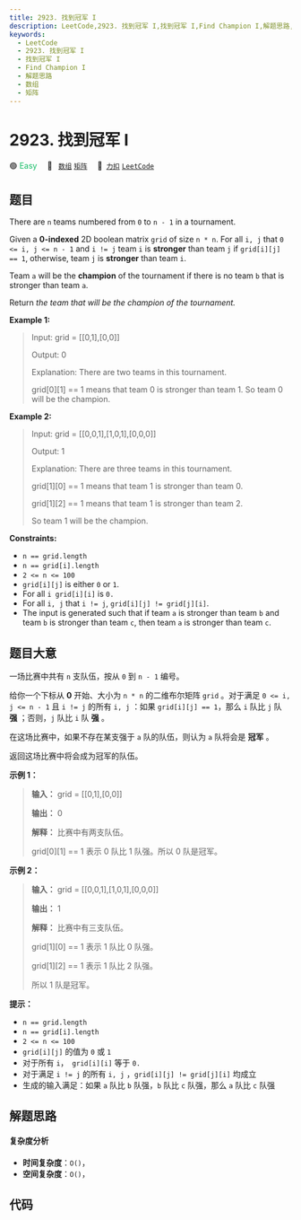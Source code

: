 ```yaml
---
title: 2923. 找到冠军 I
description: LeetCode,2923. 找到冠军 I,找到冠军 I,Find Champion I,解题思路,数组,矩阵
keywords:
  - LeetCode
  - 2923. 找到冠军 I
  - 找到冠军 I
  - Find Champion I
  - 解题思路
  - 数组
  - 矩阵
---
```


# 2923. 找到冠军 I

🟢 <font color=#15bd66>Easy</font>&emsp; 🔖&ensp; [`数组`](/tag/array.md) [`矩阵`](/tag/matrix.md)&emsp; 🔗&ensp;[`力扣`](https://leetcode.cn/problems/find-champion-i) [`LeetCode`](https://leetcode.com/problems/find-champion-i)

## 题目

There are `n` teams numbered from `0` to `n - 1` in a tournament.

Given a **0-indexed** 2D boolean matrix `grid` of size `n * n`. For all `i, j`
that `0 <= i, j <= n - 1` and `i != j` team `i` is **stronger** than team `j`
if `grid[i][j] == 1`, otherwise, team `j` is **stronger** than team `i`.

Team `a` will be the **champion** of the tournament if there is no team `b`
that is stronger than team `a`.

Return _the team that will be the champion of the tournament._



**Example 1:**

> Input: grid = [[0,1],[0,0]]
> 
> Output: 0
> 
> Explanation: There are two teams in this tournament.
> 
> grid[0][1] == 1 means that team 0 is stronger than team 1. So team 0 will be the champion.

**Example 2:**

> Input: grid = [[0,0,1],[1,0,1],[0,0,0]]
> 
> Output: 1
> 
> Explanation: There are three teams in this tournament.
> 
> grid[1][0] == 1 means that team 1 is stronger than team 0.
> 
> grid[1][2] == 1 means that team 1 is stronger than team 2.
> 
> So team 1 will be the champion.

**Constraints:**

  * `n == grid.length`
  * `n == grid[i].length`
  * `2 <= n <= 100`
  * `grid[i][j]` is either `0` or `1`.
  * For all `i grid[i][i]` is `0.`
  * For all `i, j` that `i != j`, `grid[i][j] != grid[j][i]`.
  * The input is generated such that if team `a` is stronger than team `b` and team `b` is stronger than team `c`, then team `a` is stronger than team `c`.


## 题目大意

一场比赛中共有 `n` 支队伍，按从 `0` 到  `n - 1` 编号。

给你一个下标从 **0** 开始、大小为 `n * n` 的二维布尔矩阵 `grid` 。对于满足 `0 <= i, j <= n - 1` 且 `i !=
j` 的所有 `i, j` ：如果 `grid[i][j] == 1`，那么 `i` 队比 `j` 队 **强** ；否则，`j` 队比 `i` 队
**强** 。

在这场比赛中，如果不存在某支强于 `a` 队的队伍，则认为 `a` 队将会是 **冠军** 。

返回这场比赛中将会成为冠军的队伍。



**示例 1：**

> 
> 
> 
> 
> 
> **输入：** grid = [[0,1],[0,0]]
> 
> **输出：** 0
> 
> **解释：** 比赛中有两支队伍。
> 
> grid[0][1] == 1 表示 0 队比 1 队强。所以 0 队是冠军。
> 
> 

**示例 2：**

> 
> 
> 
> 
> 
> **输入：** grid = [[0,0,1],[1,0,1],[0,0,0]]
> 
> **输出：** 1
> 
> **解释：** 比赛中有三支队伍。
> 
> grid[1][0] == 1 表示 1 队比 0 队强。
> 
> grid[1][2] == 1 表示 1 队比 2 队强。
> 
> 所以 1 队是冠军。
> 
> 



**提示：**

  * `n == grid.length`
  * `n == grid[i].length`
  * `2 <= n <= 100`
  * `grid[i][j]` 的值为 `0` 或 `1`
  * 对于所有 `i`，` grid[i][i]` 等于 `0.`
  * 对于满足 `i != j` 的所有 `i, j` ，`grid[i][j] != grid[j][i]` 均成立
  * 生成的输入满足：如果 `a` 队比 `b` 队强，`b` 队比 `c` 队强，那么 `a` 队比 `c` 队强


## 解题思路

#### 复杂度分析

- **时间复杂度**：`O()`，
- **空间复杂度**：`O()`，

## 代码

```javascript

```